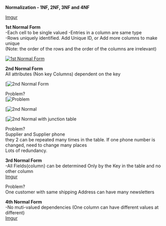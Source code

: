 **Normalization - 1NF, 2NF, 3NF and 4NF**  

[Imgur](http://i.imgur.com/5dd31H0.png)

**1st Normal Form**  
-Each cell to be single valued
-Entries in a column are same type  
-Rows uniquely identified. Add Unique ID, or Add more columns to make unique  
(Note: the order of the rows and the order of the columns are irrelevant)

[![1st Normal Form](http://imgur.com/0LeGgzw "1st Normal Form")](http://imgur.com/0LeGgzw "1st Normal Form")  

**2nd Normal Form**  
All attributes (Non key Columns) dependent on the key  

[![2nd Normal Form](http://i.imgur.com/0LeGgzw.png)

Problem?  
[![Problem](http://i.imgur.com/fFQiZIw.png) 

[![2nd Normal ](http://i.imgur.com/A4sMDhc.png) 

[![2nd Normal with junction table](http://i.imgur.com/FverJJT.png) 

Problem?  
Supplier and Supplier phone  
they 2 can be repeated many times in the table. If one phone number is changed, need to change many places  
Lots of redundancy.

**3rd Normal Form**  
-All Fields{column} can be determined Only by the Key in the table and no other column  
[Imgur](http://i.imgur.com/TBm2Yc1.png)  

Problem?  
One customer with same shipping Address can have many newsletters

**4th Normal Form**  
-No muti-valued dependencies  (One column can have different values at different)   
[Imgur](http://i.imgur.com/4pFS1lP.png)
